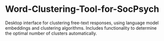 # Word-Clustering-Tool-for-SocPsych

Desktop interface for clustering free-text responses, using language model embeddings and clustering algorithms. Includes functionality to determine the optimal number of clusters automatically.
